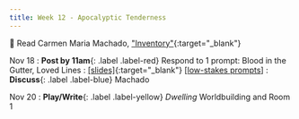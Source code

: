 ```yaml
---
title: Week 12 - Apocalyptic Tenderness 
---
```


📖 Read Carmen Maria Machado, ["Inventory"](/assets/pdfs/machado_inventory.pdf){:target="_blank"}   


Nov 18
: **Post by 11am**{: .label .label-red} Respond to 1 prompt: Blood in the Gutter, Loved Lines
  : [[slides]](#){:target="_blank"}  [[low-stakes prompts](/prompts.md)]
: **Discuss**{: .label .label-blue} Machado


Nov 20
: **Play/Write**{: .label .label-yellow} *Dwelling* Worldbuilding and Room 1